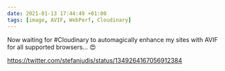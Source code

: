 ```yaml
---
date: 2021-01-13 17:44:49 +01:00
tags: [image, AVIF, WebPerf, Cloudinary]
---
```


Now waiting for #Cloudinary to automagically enhance my sites with AVIF for all supported browsers… 😍

https://twitter.com/stefanjudis/status/1349264167056912384

